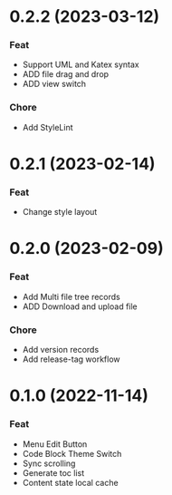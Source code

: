 # 0.2.2 (2023-03-12)

### Feat

- Support UML and Katex syntax
- ADD file drag and drop
- ADD view switch

### Chore

- Add StyleLint

# 0.2.1 (2023-02-14)

### Feat

- Change style layout

# 0.2.0 (2023-02-09)

### Feat

- Add Multi file tree records
- ADD Download and upload file

### Chore

- Add version records
- Add release-tag workflow

# 0.1.0 (2022-11-14)

### Feat
- Menu Edit Button
- Code Block Theme Switch
- Sync scrolling
- Generate toc list
- Content state local cache
